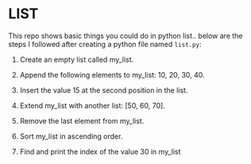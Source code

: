 # LIST

This repo shows basic things you could do in python list.. below are the steps I followed after creating a python file named `list.py`:
1. Create an empty list called my_list.

2. Append the following elements to my_list: 10, 20, 30, 40.

3. Insert the value 15 at the second position in the list.

4. Extend my_list with another list: [50, 60, 70].

5. Remove the last element from my_list.

6. Sort my_list in ascending order.

7. Find and print the index of the value 30 in my_list